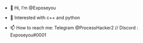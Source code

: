 - 👋 Hi, I’m @Exposeyou
- 👀 Interested with c++ and python

- 📫 How to reach me: Telegram @ProcessHacker2 // Discord : Exposeyou#0001

<!---
Exposeyou/Exposeyou is a ✨ special ✨ repository because its `README.md` (this file) appears on your GitHub profile.
You can click the Preview link to take a look at your changes.
--->
